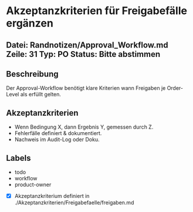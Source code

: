 # Akzeptanzkriterien für Freigabefälle ergänzen
Datei: Randnotizen/Approval_Workflow.md
Zeile: 31
Typ: PO
Status: Bitte abstimmen
---

## Beschreibung
Der Approval-Workflow benötigt klare Kriterien wann Freigaben je Order-Level als erfüllt gelten.

## Akzeptanzkriterien
- Wenn Bedingung X, dann Ergebnis Y, gemessen durch Z.
- Fehlerfälle definiert & dokumentiert.
- Nachweis im Audit-Log oder Doku.

## Labels
- todo
- workflow
- product-owner

- [x] Akzeptanzkriterium definiert in ./Akzeptanzkriterien/Freigabefaelle/freigaben.md
